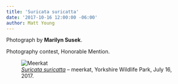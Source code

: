 ```yaml
---
title: 'Suricata suricatta'
date: '2017-10-16 12:00:00 -06:00'
author: Matt Young
---
```

Photograph by **Marilyn Susek**.

Photography contest, Honorable Mention.
<figure>
<img src="/PT/uploads/2017/Susek.Meerkat.jpg" alt="Meerkat"/>
<figcaption>
<a href="https://en.wikipedia.org/wiki/Meerkat"><i>Suricata suricatta</i></a> &ndash; meerkat, Yorkshire Wildlife Park, July 16, 2017.
</figcaption>
</figure>
